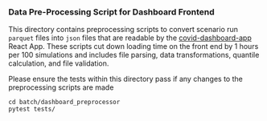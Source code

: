 ### Data Pre-Processing Script for Dashboard Frontend

This directory contains preprocessing scripts to convert scenario run `parquet` files into `json` files that are readable by the [covid-dashboard-app](https://github.com/HopkinsIDD/covid-dashboard-app) React App. These scripts cut down loading time on the front end by 1 hours per 100 simulations and includes file parsing, data transformations, quantile calculation, and file validation.

Please ensure the tests within this directory pass if any changes to the preprocessing scripts are made 
```
cd batch/dashboard_preprocessor
pytest tests/
```